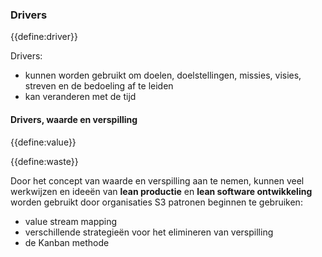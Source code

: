 ### Drivers

{{define:driver}}

Drivers:

- kunnen worden gebruikt om doelen, doelstellingen, missies, visies, streven en de bedoeling af te leiden
- kan veranderen met de tijd

#### Drivers, waarde en verspilling

{{define:value}}

{{define:waste}}

Door het concept van waarde en verspilling aan te nemen, kunnen veel werkwijzen en ideeën van **lean productie** en **lean software ontwikkeling** worden gebruikt door organisaties S3 patronen beginnen te gebruiken:

- value stream mapping
- verschillende strategieën voor het elimineren van verspilling
- de Kanban methode